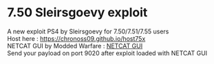 # 7.50 Sleirsgoevy exploit
A new exploit PS4 by Sleirsgoevy for 7.50/7.51/7.55 users  
Host here : https://chronoss09.github.io/host75x  
NETCAT GUI by Modded Warfare : [NETCAT GUI](https://www.mediafire.com/file/zts1sb5vybeylez/NetCat_GUI_by_Modded_Warfare.zip/file)  
Send your payload on port 9020 after exploit loaded with NETCAT GUI
